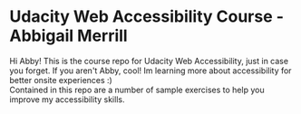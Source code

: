 # Udacity Web Accessibility Course - Abbigail Merrill

Hi Abby! This is the course repo for Udacity Web Accessibility, just in case you forget. 
If you aren't Abby, cool! Im learning more about accessibility for better onsite experiences :)  
Contained in this repo are a number of sample exercises to help you improve my
accessibility skills.

